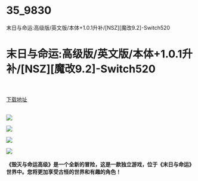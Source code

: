 # 35_9830
末日与命运:高级版/英文版/本体+1.0.1升补/[NSZ][魔改9.2]-Switch520
# 末日与命运:高级版/英文版/本体+1.0.1升补/[NSZ][魔改9.2]-Switch520
 <br/></br>
[下载地址](https://www.switch520.cc/article/9830 "下载地址")
<br/></br>

<p><strong><img src="https://www.switch520.cc/muke_img/upload_art_editor_20210222-1_a72ecb942cc4e87263860421f1b7bc39.jpg"></strong></p>
<p><strong><img src="https://www.switch520.cc/muke_img/upload_art_editor_20210222-1_4eb7ec558397cd2efef9d9a0ecdf9914.jpg"></strong></p>
<p><strong><img src="https://www.switch520.cc/muke_img/upload_art_editor_20210222-1_6cd0528d4f216ebe42d8e469078e0d4e.jpg"></strong></p>
<p><strong><img src="https://www.switch520.cc/muke_img/upload_art_editor_20210222-1_83771f2d82f88b67cb3e658bf4b9a3f0.jpg">&nbsp;</strong></p>
<p><strong> 《毁灭与命运高级》是一个全新的冒险，这是一款独立游戏，位于《末日与命运》世界中。您将更加享受古怪的世界和有趣的角色！</strong></p>

